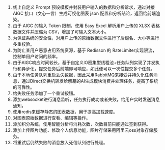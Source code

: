 1. 线上自定义 Prompt 预设模板并封装用户输入的数据和分析诉求，通过对接 AIGC 接口（文心一言）生成可视化图表 json 配置和分析结论，返回给前端渲染。
2. 由于 AIGC 的输入 Token 限制，使用 Easy Excel 解析用户上传的 XLSX 表格数据文件并压缩为 CSV，增加了可输入文本大小。
3. 为保证系统的安全性，对用户上传的原始数据文件进行了后缀名、大小等进行多重校验。
4. 为防止某用户恶意占用系统资源，基于 Redisson 的 RateLimiter实现限流，控制单用户访问的频率。
5. 由于AIGC响应时间较长，基于自定义IO密集型线程池+任务队列实现了并发执行和异步化，提交任务后前端即可响应，如此便可以一次性提交多个任务。
6. 由于本地任务队列重启丢失数据，因此采用RabbitMQ来接受并持久化任务消息，通过Direct交换机转发给解耦的AI生成模块消费并处理任务，提高了系统的可靠性。
7. 给失败任务添加了一个重试按钮。
8. 添加websocket进行消息监听，任务执行成功或者失败，给用户实时发送消息通知。
9. 使用redis来缓存静态的图表数据，用于提高加载速度。
10. 对图表原始数据进行查看、编辑等操作。
11. 添加积分系统，使用智能分析将消耗次数，次数目前只能通过签到获得。
12. 添加上传图片功能、修改个人信息功能，图片存储采用阿里云oss对象存储服务。
13. 将重试后仍然失败的消息放入死信队列进行处理。
